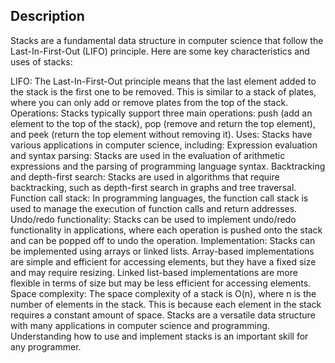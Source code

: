 ## Description

Stacks are a fundamental data structure in computer science that follow the Last-In-First-Out (LIFO) principle. Here are some key characteristics and uses of stacks:

LIFO: The Last-In-First-Out principle means that the last element added to the stack is the first one to be removed. This is similar to a stack of plates, where you can only add or remove plates from the top of the stack.
Operations: Stacks typically support three main operations: push (add an element to the top of the stack), pop (remove and return the top element), and peek (return the top element without removing it).
Uses: Stacks have various applications in computer science, including:
Expression evaluation and syntax parsing: Stacks are used in the evaluation of arithmetic expressions and the parsing of programming language syntax.
Backtracking and depth-first search: Stacks are used in algorithms that require backtracking, such as depth-first search in graphs and tree traversal.
Function call stack: In programming languages, the function call stack is used to manage the execution of function calls and return addresses.
Undo/redo functionality: Stacks can be used to implement undo/redo functionality in applications, where each operation is pushed onto the stack and can be popped off to undo the operation.
Implementation: Stacks can be implemented using arrays or linked lists. Array-based implementations are simple and efficient for accessing elements, but they have a fixed size and may require resizing. Linked list-based implementations are more flexible in terms of size but may be less efficient for accessing elements.
Space complexity: The space complexity of a stack is O(n), where n is the number of elements in the stack. This is because each element in the stack requires a constant amount of space.
Stacks are a versatile data structure with many applications in computer science and programming. Understanding how to use and implement stacks is an important skill for any programmer.